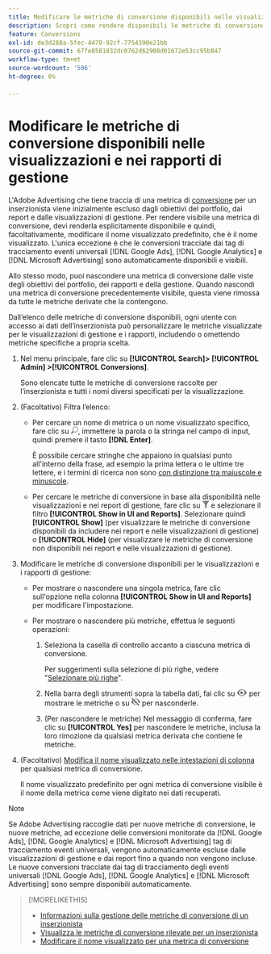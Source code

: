 ```yaml
---
title: Modificare le metriche di conversione disponibili nelle visualizzazioni e nei rapporti di gestione
description: Scopri come rendere disponibili le metriche di conversione nelle visualizzazioni e nei rapporti di gestione.
feature: Conversions
exl-id: de3d288a-5fec-4479-92cf-7754390e21bb
source-git-commit: 67fe8581832dc0762d62908d01672e53cc95b847
workflow-type: tm+mt
source-wordcount: '506'
ht-degree: 0%

---
```


# Modificare le metriche di conversione disponibili nelle visualizzazioni e nei rapporti di gestione

L&#39;Adobe Advertising che tiene traccia di una metrica di [conversione](/help/search-social-commerce/glossary.md#c-d) per un inserzionista viene inizialmente escluso dagli obiettivi del portfolio, dai report e dalle visualizzazioni di gestione. Per rendere visibile una metrica di conversione, devi renderla esplicitamente disponibile e quindi, facoltativamente, modificare il nome visualizzato predefinito, che è il nome visualizzato. L&#39;unica eccezione è che le conversioni tracciate dai tag di tracciamento eventi universali [!DNL Google Ads], [!DNL Google Analytics] e [!DNL Microsoft Advertising] sono automaticamente disponibili e visibili.

Allo stesso modo, puoi nascondere una metrica di conversione dalle viste degli obiettivi del portfolio, dei rapporti e della gestione. Quando nascondi una metrica di conversione precedentemente visibile, questa viene rimossa da tutte le metriche derivate che la contengono.

Dall’elenco delle metriche di conversione disponibili, ogni utente con accesso ai dati dell’inserzionista può personalizzare le metriche visualizzate per le visualizzazioni di gestione e i rapporti, includendo o omettendo metriche specifiche a propria scelta.

1. Nel menu principale, fare clic su **[!UICONTROL Search]> [!UICONTROL Admin] >[!UICONTROL Conversions]**.

   Sono elencate tutte le metriche di conversione raccolte per l’inserzionista e tutti i nomi diversi specificati per la visualizzazione.

1. (Facoltativo) Filtra l’elenco:

   * Per cercare un nome di metrica o un nome visualizzato specifico, fare clic su ![Cerca](/help/search-social-commerce/assets/search.png "Cerca"), immettere la parola o la stringa nel campo di input, quindi premere il tasto **[!DNL Enter]**.

     È possibile cercare stringhe che appaiono in qualsiasi punto all&#39;interno della frase, ad esempio la prima lettera o le ultime tre lettere, e i termini di ricerca non sono [con distinzione tra maiuscole e minuscole](/help/search-social-commerce/glossary.md#c-d).

   * Per cercare le metriche di conversione in base alla disponibilità nelle visualizzazioni e nei report di gestione, fare clic su ![Filtro](/help/search-social-commerce/assets/filter.png "Filtro") e selezionare il filtro **[!UICONTROL Show in UI and Reports]**. Selezionare quindi **[!UICONTROL Show]** (per visualizzare le metriche di conversione disponibili da includere nei report e nelle visualizzazioni di gestione) o **[!UICONTROL Hide]** (per visualizzare le metriche di conversione non disponibili nei report e nelle visualizzazioni di gestione).

1. Modificare le metriche di conversione disponibili per le visualizzazioni e i rapporti di gestione:

   * Per mostrare o nascondere una singola metrica, fare clic sull&#39;opzione nella colonna **[!UICONTROL Show in UI and Reports]** per modificare l&#39;impostazione.

   * Per mostrare o nascondere più metriche, effettua le seguenti operazioni:

      1. Seleziona la casella di controllo accanto a ciascuna metrica di conversione.

         Per suggerimenti sulla selezione di più righe, vedere &quot;[Selezionare più righe](/help/search-social-commerce/common-tasks/navigation-editing-selection/multiple-rows-select.md)&quot;.

      1. Nella barra degli strumenti sopra la tabella dati, fai clic su ![Mostra](/help/search-social-commerce/assets/show.png "Mostra") per mostrare le metriche o su ![Nascondi](/help/search-social-commerce/assets/hide.png "Nascondi") per nasconderle.

      1. (Per nascondere le metriche) Nel messaggio di conferma, fare clic su **[!UICONTROL Yes]** per nascondere le metriche, inclusa la loro rimozione da qualsiasi metrica derivata che contiene le metriche.

1. (Facoltativo) [Modifica il nome visualizzato nelle intestazioni di colonna](conversion-metric-edit-display-name.md) per qualsiasi metrica di conversione.

   Il nome visualizzato predefinito per ogni metrica di conversione visibile è il nome della metrica come viene digitato nei dati recuperati.

>[!NOTE]
>
>Se Adobe Advertising raccoglie dati per nuove metriche di conversione, le nuove metriche, ad eccezione delle conversioni monitorate da [!DNL Google Ads], [!DNL Google Analytics] e [!DNL Microsoft Advertising] tag di tracciamento eventi universali, vengono automaticamente escluse dalle visualizzazioni di gestione e dai report fino a quando non vengono incluse. Le nuove conversioni tracciate dai tag di tracciamento degli eventi universali [!DNL Google Ads], [!DNL Google Analytics] e [!DNL Microsoft Advertising] sono sempre disponibili automaticamente.

>[!MORELIKETHIS]
>
>* [Informazioni sulla gestione delle metriche di conversione di un inserzionista](conversion-metric-about.md)
>* [Visualizza le metriche di conversione rilevate per un inserzionista](conversion-metric-view-tracked.md)
>* [Modificare il nome visualizzato per una metrica di conversione](conversion-metric-edit-display-name.md)
